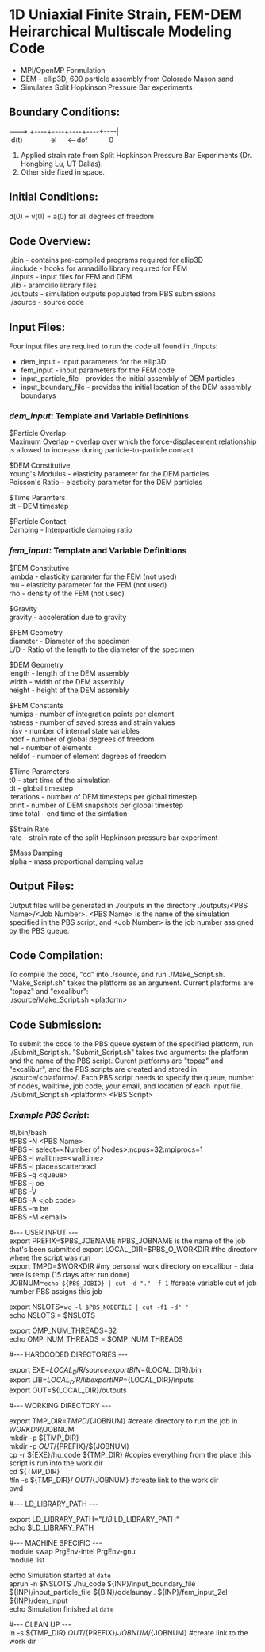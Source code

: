 # 1D Uniaxial Finite Strain, FEM-DEM Heirarchical Multiscale Modeling Code
* MPI/OpenMP Formulation
* DEM - ellip3D, 600 particle assembly from Colorado Mason sand
* Simulates Split Hopkinson Pressure Bar experiments

## Boundary Conditions:
---> +----+----+----+----+----|  
&nbsp;d(t) &emsp;&emsp;&emsp;&ensp; el &emsp; <--dof &emsp;&emsp;&ensp; 0  
1. Applied strain rate from Split Hopkinson Pressure Bar Experiments (Dr. Hongbing Lu, UT Dallas).
2. Other side fixed in space.

## Initial Conditions:
d(0) = v(0) = a(0) for all degrees of freedom

## Code Overview:
./bin - contains pre-compiled programs required for ellip3D  
./include - hooks for armadillo library required for FEM  
./inputs - input files for FEM and DEM  
./lib - aramdillo library files  
./outputs - simulation outputs populated from PBS submissions  
./source - source code

## Input Files:
Four input files are required to run the code all found in ./inputs:
* dem_input - input parameters for the ellip3D  
* fem_input - input parameters for the FEM code  
* input_particle_file - provides the initial assembly of DEM particles  
* input_boundary_file - provides the initial location of the DEM assembly boundarys

### _dem_input_: Template and Variable Definitions
$Particle Overlap  
Maximum Overlap - overlap over which the force-displacement relationship is allowed to increase during particle-to-particle contact

$DEM Constitutive  
Young's Modulus - elasticity parameter for the DEM particles  
Poisson's Ratio - elasticity parameter for the DEM particles

$Time Paramters  
dt - DEM timestep

$Particle Contact  
Damping - Interparticle damping ratio

### _fem_input_: Template and Variable Definitions
$FEM Constitutive  
lambda - elasticity paramter for the FEM (not used)  
mu - elasticity parameter for the FEM (not used)  
rho - density of the FEM (not used)  

$Gravity  
gravity - acceleration due to gravity  

$FEM Geometry  
diameter - Diameter of the specimen  
L/D - Ratio of the length to the diameter of the specimen  

$DEM Geometry  
length - length of the DEM assembly  
width - width of the DEM assembly  
height - height of the DEM assembly  

$FEM Constants  
numips - number of integration points per element  
nstress - number of saved stress and strain values  
nisv - number of internal state variables  
ndof - number of global degrees of freedom  
nel - number of elements  
neldof - number of element degrees of freedom  

$Time Parameters  
t0 - start time of the simulation  
dt - global timestep  
iterations - number of DEM timesteps per global timestep  
print - number of DEM snapshots per global timestep  
time total - end time of the simlation  

$Strain Rate  
rate - strain rate of the split Hopkinson pressure bar experiment  

$Mass Damping  
alpha - mass proportional damping value  

## Output Files:
Output files will be generated in ./outputs in the directory ./outputs/\<PBS Name\>/\<Job Number\>. \<PBS Name\> is the name of the simulation specified in the PBS script, and \<Job Number\> is the job number assigned by the PBS queue.

## Code Compilation:
To compile the code, "cd" into ./source, and run ./Make_Script.sh. "Make_Script.sh" takes the platform as an argument. Current platforms are "topaz" and "excalibur":  
./source/Make_Script.sh \<platform\>

## Code Submission:
To submit the code to the PBS queue system of the specified platform, run ./Submit_Script.sh. "Submit_Script.sh" takes two arguments: the platform and the name of the PBS script. Curent platforms are "topaz" and "excalibur", and the PBS scripts are created and stored in ./source/\<platform\>/. Each PBS script needs to specify the queue, number of nodes, walltime, job code, your email, and location of each input file.  
./Submit_Script.sh \<platform> \<PBS Script\>  

### _Example PBS Script_:
#!/bin/bash  
#PBS -N \<PBS Name\>  
#PBS -l select=\<Number of Nodes\>:ncpus=32:mpiprocs=1  
#PBS -l walltime=\<walltime\>  
#PBS -l place=scatter:excl  
#PBS -q \<queue\>  
#PBS -j oe  
#PBS -V  
#PBS -A \<job code\>  
#PBS -m be  
#PBS -M \<email\>  

#--- USER INPUT ---  
export PREFIX=$PBS_JOBNAME #PBS_JOBNAME is the name of the job that's been submitted  
export LOCAL_DIR=$PBS_O_WORKDIR #the directory where the script was run  
export TMPD=$WORKDIR #my personal work directory on excalibur - data here is temp (15 days after run done)  
JOBNUM=`echo ${PBS_JOBID} | cut -d "." -f 1` #create variable out of job number PBS assigns this job  

export NSLOTS=`wc -l $PBS_NODEFILE | cut -f1 -d" "`  
echo NSLOTS = $NSLOTS  

export OMP_NUM_THREADS=32  
echo OMP_NUM_THREADS = $OMP_NUM_THREADS  

#--- HARDCODED DIRECTORIES ---  

export EXE=${LOCAL_DIR}/source  
export BIN=${LOCAL_DIR}/bin  
export LIB=${LOCAL_DIR}/lib  
export INP=${LOCAL_DIR}/inputs  
export OUT=${LOCAL_DIR}/outputs  

#--- WORKING DIRECTORY ---  

export TMP_DIR=${TMPD}/${JOBNUM} #create directory to run the job in $WORKDIR/$JOBNUM  
mkdir -p ${TMP_DIR}  
mkdir -p ${OUT}/${PREFIX}/${JOBNUM}  
cp -r ${EXE}/hu_code ${TMP_DIR} #copies everything from the place this script is run into the work dir  
cd ${TMP_DIR}  
#ln -s ${TMP_DIR}/ ${OUT}/${JOBNUM} #create link to the work dir  
pwd  

#--- LD_LIBRARY_PATH ---  

export LD_LIBRARY_PATH="${LIB}:$LD_LIBRARY_PATH"  
echo $LD_LIBRARY_PATH  

#--- MACHINE SPECIFIC ---  
module swap PrgEnv-intel PrgEnv-gnu  
module list  

echo Simulation started at `date`  
aprun -n $NSLOTS ./hu_code ${INP}/input_boundary_file ${INP}/input_particle_file ${BIN}/qdelaunay . ${INP}/fem_input_2el ${INP}/dem_input  
echo Simulation finished at `date`  

#--- CLEAN UP ---  
ln -s ${TMP_DIR} ${OUT}/${PREFIX}/${JOBNUM}/${JOBNUM} #create link to the work dir  
